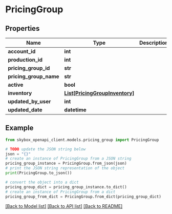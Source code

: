 # PricingGroup


## Properties

Name | Type | Description | Notes
------------ | ------------- | ------------- | -------------
**account_id** | **int** |  | 
**production_id** | **int** |  | 
**pricing_group_id** | **str** |  | 
**pricing_group_name** | **str** |  | [optional] 
**active** | **bool** |  | 
**inventory** | [**List[PricingGroupInventory]**](PricingGroupInventory.md) |  | 
**updated_by_user** | **int** |  | 
**updated_date** | **datetime** |  | 

## Example

```python
from skybox_openapi_client.models.pricing_group import PricingGroup

# TODO update the JSON string below
json = "{}"
# create an instance of PricingGroup from a JSON string
pricing_group_instance = PricingGroup.from_json(json)
# print the JSON string representation of the object
print(PricingGroup.to_json())

# convert the object into a dict
pricing_group_dict = pricing_group_instance.to_dict()
# create an instance of PricingGroup from a dict
pricing_group_from_dict = PricingGroup.from_dict(pricing_group_dict)
```
[[Back to Model list]](../README.md#documentation-for-models) [[Back to API list]](../README.md#documentation-for-api-endpoints) [[Back to README]](../README.md)


